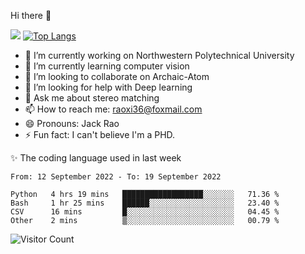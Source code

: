 Hi there 👋

![](https://github-readme-stats.vercel.app/api?username=Raohaocheng)
[![Top Langs](https://github-readme-stats.vercel.app/api/top-langs/?username=Raohaocheng&layout=compact)](https://github.com/anuraghazra/github-readme-stats)

- 🔭 I’m currently working on Northwestern Polytechnical University
- 🌱 I’m currently learning computer vision
- 👯 I’m looking to collaborate on Archaic-Atom
- 🤔 I’m looking for help with Deep learning
- 💬 Ask me about stereo matching
- 📫 How to reach me: raoxi36@foxmail.com
- 😄 Pronouns: Jack Rao
- ⚡ Fun fact: I can't believe I'm a PHD.

✨ The coding language used in last week
<!--START_SECTION:waka-->

```text
From: 12 September 2022 - To: 19 September 2022

Python   4 hrs 19 mins   ██████████████████░░░░░░░   71.36 %
Bash     1 hr 25 mins    ██████░░░░░░░░░░░░░░░░░░░   23.40 %
CSV      16 mins         █░░░░░░░░░░░░░░░░░░░░░░░░   04.45 %
Other    2 mins          ▒░░░░░░░░░░░░░░░░░░░░░░░░   00.79 %
```

<!--END_SECTION:waka-->

![Visitor Count](https://profile-counter.glitch.me/Raohaocheng/count.svg)

